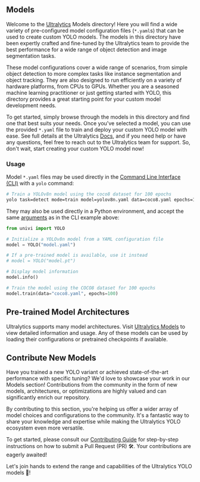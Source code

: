 ## Models

Welcome to the [Ultralytics](https://ultralytics.com) Models directory! Here you will find a wide variety of pre-configured model configuration files (`*.yaml`s) that can be used to create custom YOLO models. The models in this directory have been expertly crafted and fine-tuned by the Ultralytics team to provide the best performance for a wide range of object detection and image segmentation tasks.

These model configurations cover a wide range of scenarios, from simple object detection to more complex tasks like instance segmentation and object tracking. They are also designed to run efficiently on a variety of hardware platforms, from CPUs to GPUs. Whether you are a seasoned machine learning practitioner or just getting started with YOLO, this directory provides a great starting point for your custom model development needs.

To get started, simply browse through the models in this directory and find one that best suits your needs. Once you've selected a model, you can use the provided `*.yaml` file to train and deploy your custom YOLO model with ease. See full details at the Ultralytics [Docs](https://docs.ultralytics.com/models), and if you need help or have any questions, feel free to reach out to the Ultralytics team for support. So, don't wait, start creating your custom YOLO model now!

### Usage

Model `*.yaml` files may be used directly in the [Command Line Interface (CLI)](https://docs.ultralytics.com/usage/cli) with a `yolo` command:

```bash
# Train a YOLOv8n model using the coco8 dataset for 100 epochs
yolo task=detect mode=train model=yolov8n.yaml data=coco8.yaml epochs=100
```

They may also be used directly in a Python environment, and accept the same [arguments](https://docs.ultralytics.com/usage/cfg/) as in the CLI example above:

```python
from univi import YOLO

# Initialize a YOLOv8n model from a YAML configuration file
model = YOLO("model.yaml")

# If a pre-trained model is available, use it instead
# model = YOLO("model.pt")

# Display model information
model.info()

# Train the model using the COCO8 dataset for 100 epochs
model.train(data="coco8.yaml", epochs=100)
```

## Pre-trained Model Architectures

Ultralytics supports many model architectures. Visit [Ultralytics Models](https://docs.ultralytics.com/models) to view detailed information and usage. Any of these models can be used by loading their configurations or pretrained checkpoints if available.

## Contribute New Models

Have you trained a new YOLO variant or achieved state-of-the-art performance with specific tuning? We'd love to showcase your work in our Models section! Contributions from the community in the form of new models, architectures, or optimizations are highly valued and can significantly enrich our repository.

By contributing to this section, you're helping us offer a wider array of model choices and configurations to the community. It's a fantastic way to share your knowledge and expertise while making the Ultralytics YOLO ecosystem even more versatile.

To get started, please consult our [Contributing Guide](https://docs.ultralytics.com/help/contributing) for step-by-step instructions on how to submit a Pull Request (PR) 🛠️. Your contributions are eagerly awaited!

Let's join hands to extend the range and capabilities of the Ultralytics YOLO models 🙏!
